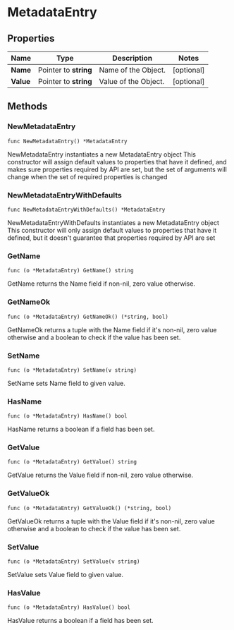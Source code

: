 # MetadataEntry

## Properties

|Name | Type | Description | Notes|
|------------ | ------------- | ------------- | -------------|
|**Name** | Pointer to **string** | Name of the Object. | [optional] |
|**Value** | Pointer to **string** | Value of the Object. | [optional] |

## Methods

### NewMetadataEntry

`func NewMetadataEntry() *MetadataEntry`

NewMetadataEntry instantiates a new MetadataEntry object
This constructor will assign default values to properties that have it defined,
and makes sure properties required by API are set, but the set of arguments
will change when the set of required properties is changed

### NewMetadataEntryWithDefaults

`func NewMetadataEntryWithDefaults() *MetadataEntry`

NewMetadataEntryWithDefaults instantiates a new MetadataEntry object
This constructor will only assign default values to properties that have it defined,
but it doesn't guarantee that properties required by API are set

### GetName

`func (o *MetadataEntry) GetName() string`

GetName returns the Name field if non-nil, zero value otherwise.

### GetNameOk

`func (o *MetadataEntry) GetNameOk() (*string, bool)`

GetNameOk returns a tuple with the Name field if it's non-nil, zero value otherwise
and a boolean to check if the value has been set.

### SetName

`func (o *MetadataEntry) SetName(v string)`

SetName sets Name field to given value.

### HasName

`func (o *MetadataEntry) HasName() bool`

HasName returns a boolean if a field has been set.

### GetValue

`func (o *MetadataEntry) GetValue() string`

GetValue returns the Value field if non-nil, zero value otherwise.

### GetValueOk

`func (o *MetadataEntry) GetValueOk() (*string, bool)`

GetValueOk returns a tuple with the Value field if it's non-nil, zero value otherwise
and a boolean to check if the value has been set.

### SetValue

`func (o *MetadataEntry) SetValue(v string)`

SetValue sets Value field to given value.

### HasValue

`func (o *MetadataEntry) HasValue() bool`

HasValue returns a boolean if a field has been set.


